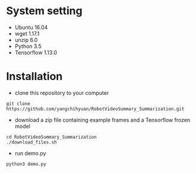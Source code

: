 # System setting #
- Ubuntu 16.04
- wget 1.17.1
- unzip 6.0
- Python 3.5
- Tensorflow 1.13.0

# Installation #
- clone this repository to your computer
```
git clone https://github.com/yangchihyuan/RobotVideoSummary_Summarization.git
```
- download a zip file containing example frames and a Tensorflow frozen model
```
cd RobotVideoSummary_Summarization
./download_files.sh
```
- run demo.py
```
python3 demo.py
```